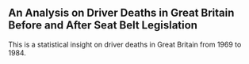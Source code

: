 ## An Analysis on Driver Deaths in Great Britain Before and After Seat Belt Legislation
This is a statistical insight on driver deaths in Great Britain from 1969 to 1984.
